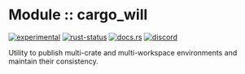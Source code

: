 # Module :: cargo_will

[![experimental](https://raster.shields.io/static/v1?label=stability&message=experimental&color=orange&logoColor=eee)](https://github.com/emersion/stability-badges#experimental) [![rust-status](https://github.com/Wandalen/wTools/actions/workflows/ModuleCargoWillPush.yml/badge.svg)](https://github.com/Wandalen/wTools/actions/workflows/ModuleCargoWillPush.yml) [![docs.rs](https://img.shields.io/docsrs/cargo_will?color=e3e8f0&logo=docs.rs)](https://docs.rs/cargo_will) [![discord](https://img.shields.io/discord/872391416519737405?color=eee&logo=discord&logoColor=eee&label=ask)](https://discord.gg/m3YfbXpUUY)

Utility to publish multi-crate and multi-workspace environments and maintain their consistency.

<!-- qqq : xxx : write -->
<!-- ### Basic use-case

``` rust
```

### To add to your project

``` bash
cargo add cargo_will
``` -->
